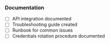 ### Documentation
- [ ] API integration documented
- [ ] Troubleshooting guide created
- [ ] Runbook for common issues
- [ ] Credentials rotation procedure documented
